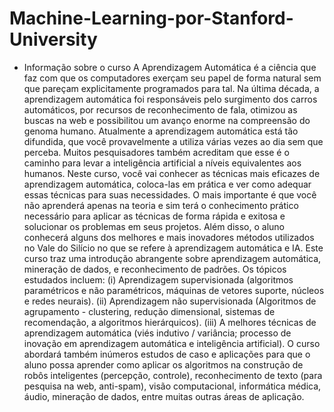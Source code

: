 # Machine-Learning-por-Stanford-University

* Informação sobre o curso
A Aprendizagem Automática é a ciência que faz com que os computadores exerçam seu papel de forma natural sem que pareçam 
explicitamente programados para tal. Na última década, a aprendizagem automática foi responsáveis pelo surgimento dos carros automáticos, por recursos de reconhecimento de fala, otimizou as buscas na web e possibilitou um avanço enorme na compreensão do genoma humano. Atualmente a aprendizagem automática está tão difundida, que você provavelmente a utiliza várias vezes ao dia sem que perceba. Muitos pesquisadores também acreditam que esse é o caminho para levar a inteligência artificial a níveis equivalentes aos humanos. Neste curso, você vai conhecer as técnicas mais eficazes de aprendizagem automática, coloca-las em prática e ver como adequar essas técnicas para suas necessidades. O mais importante é que você não aprenderá apenas na teoria e sim terá o conhecimento prático necessário para aplicar as técnicas de forma rápida e exitosa e solucionar os problemas em seus projetos. Além disso, o aluno conhecerá alguns dos melhores e mais inovadores métodos utilizados no Vale do Silício no que se refere à aprendizagem automática e IA.
Este curso traz uma introdução abrangente sobre aprendizagem automática, mineração de dados, e reconhecimento de padrões. Os tópicos estudados incluem: (i) Aprendizagem supervisionada (algoritmos paramétricos e não paramétricos, máquinas de vetores suporte, núcleos e redes neurais). (ii) Aprendizagem não supervisionada (Algoritmos de agrupamento - clustering, redução dimensional, sistemas de recomendação, a algoritmos hierárquicos). (iii) A melhores técnicas de aprendizagem automática (viés indutivo / variância; processo de inovação em aprendizagem automática e inteligência artificial). O curso abordará também inúmeros estudos de caso e aplicações para que o aluno possa aprender como aplicar os algoritmos na construção de robôs inteligentes (percepção, controle), reconhecimento de texto (para pesquisa na web, anti-spam), visão computacional, informática médica, áudio, mineração de dados, entre muitas outras áreas de aplicação.</p>

